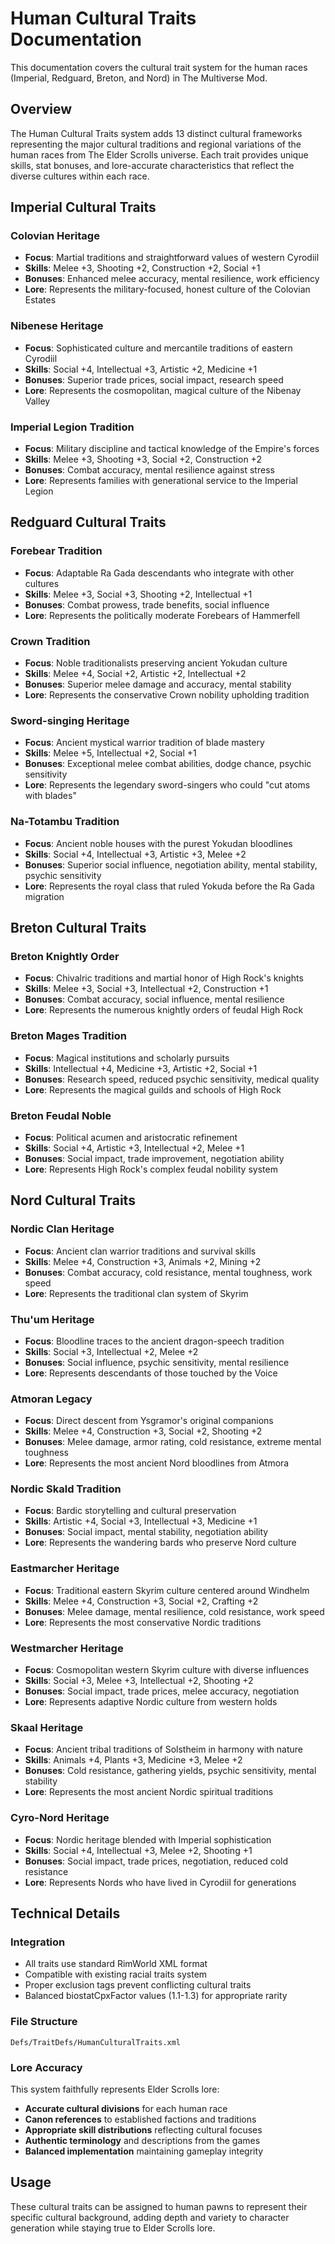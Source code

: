 # Human Cultural Traits Documentation

This documentation covers the cultural trait system for the human races (Imperial, Redguard, Breton, and Nord) in The Multiverse Mod.

## Overview

The Human Cultural Traits system adds 13 distinct cultural frameworks representing the major cultural traditions and regional variations of the human races from The Elder Scrolls universe. Each trait provides unique skills, stat bonuses, and lore-accurate characteristics that reflect the diverse cultures within each race.

## Imperial Cultural Traits

### Colovian Heritage
- **Focus**: Martial traditions and straightforward values of western Cyrodiil
- **Skills**: Melee +3, Shooting +2, Construction +2, Social +1
- **Bonuses**: Enhanced melee accuracy, mental resilience, work efficiency
- **Lore**: Represents the military-focused, honest culture of the Colovian Estates

### Nibenese Heritage  
- **Focus**: Sophisticated culture and mercantile traditions of eastern Cyrodiil
- **Skills**: Social +4, Intellectual +3, Artistic +2, Medicine +1
- **Bonuses**: Superior trade prices, social impact, research speed
- **Lore**: Represents the cosmopolitan, magical culture of the Nibenay Valley

### Imperial Legion Tradition
- **Focus**: Military discipline and tactical knowledge of the Empire's forces
- **Skills**: Melee +3, Shooting +3, Social +2, Construction +2
- **Bonuses**: Combat accuracy, mental resilience against stress
- **Lore**: Represents families with generational service to the Imperial Legion

## Redguard Cultural Traits

### Forebear Tradition
- **Focus**: Adaptable Ra Gada descendants who integrate with other cultures
- **Skills**: Melee +3, Social +3, Shooting +2, Intellectual +1
- **Bonuses**: Combat prowess, trade benefits, social influence
- **Lore**: Represents the politically moderate Forebears of Hammerfell

### Crown Tradition
- **Focus**: Noble traditionalists preserving ancient Yokudan culture
- **Skills**: Melee +4, Social +2, Artistic +2, Intellectual +2  
- **Bonuses**: Superior melee damage and accuracy, mental stability
- **Lore**: Represents the conservative Crown nobility upholding tradition

### Sword-singing Heritage
- **Focus**: Ancient mystical warrior tradition of blade mastery
- **Skills**: Melee +5, Intellectual +2, Social +1
- **Bonuses**: Exceptional melee combat abilities, dodge chance, psychic sensitivity
- **Lore**: Represents the legendary sword-singers who could "cut atoms with blades"

### Na-Totambu Tradition
- **Focus**: Ancient noble houses with the purest Yokudan bloodlines
- **Skills**: Social +4, Intellectual +3, Artistic +3, Melee +2
- **Bonuses**: Superior social influence, negotiation ability, mental stability, psychic sensitivity
- **Lore**: Represents the royal class that ruled Yokuda before the Ra Gada migration

## Breton Cultural Traits

### Breton Knightly Order
- **Focus**: Chivalric traditions and martial honor of High Rock's knights
- **Skills**: Melee +3, Social +3, Intellectual +2, Construction +1
- **Bonuses**: Combat accuracy, social influence, mental resilience
- **Lore**: Represents the numerous knightly orders of feudal High Rock

### Breton Mages Tradition
- **Focus**: Magical institutions and scholarly pursuits
- **Skills**: Intellectual +4, Medicine +3, Artistic +2, Social +1
- **Bonuses**: Research speed, reduced psychic sensitivity, medical quality
- **Lore**: Represents the magical guilds and schools of High Rock

### Breton Feudal Noble
- **Focus**: Political acumen and aristocratic refinement
- **Skills**: Social +4, Artistic +3, Intellectual +2, Melee +1
- **Bonuses**: Social impact, trade improvement, negotiation ability
- **Lore**: Represents High Rock's complex feudal nobility system

## Nord Cultural Traits

### Nordic Clan Heritage
- **Focus**: Ancient clan warrior traditions and survival skills
- **Skills**: Melee +4, Construction +3, Animals +2, Mining +2
- **Bonuses**: Combat accuracy, cold resistance, mental toughness, work speed
- **Lore**: Represents the traditional clan system of Skyrim

### Thu'um Heritage
- **Focus**: Bloodline traces to the ancient dragon-speech tradition
- **Skills**: Social +3, Intellectual +2, Melee +2
- **Bonuses**: Social influence, psychic sensitivity, mental resilience
- **Lore**: Represents descendants of those touched by the Voice

### Atmoran Legacy
- **Focus**: Direct descent from Ysgramor's original companions
- **Skills**: Melee +4, Construction +3, Social +2, Shooting +2
- **Bonuses**: Melee damage, armor rating, cold resistance, extreme mental toughness
- **Lore**: Represents the most ancient Nord bloodlines from Atmora

### Nordic Skald Tradition
- **Focus**: Bardic storytelling and cultural preservation
- **Skills**: Artistic +4, Social +3, Intellectual +3, Medicine +1
- **Bonuses**: Social impact, mental stability, negotiation ability
- **Lore**: Represents the wandering bards who preserve Nord culture

### Eastmarcher Heritage
- **Focus**: Traditional eastern Skyrim culture centered around Windhelm
- **Skills**: Melee +4, Construction +3, Social +2, Crafting +2
- **Bonuses**: Melee damage, mental resilience, cold resistance, work speed
- **Lore**: Represents the most conservative Nordic traditions

### Westmarcher Heritage
- **Focus**: Cosmopolitan western Skyrim culture with diverse influences
- **Skills**: Social +3, Melee +3, Intellectual +2, Shooting +2
- **Bonuses**: Social impact, trade prices, melee accuracy, negotiation
- **Lore**: Represents adaptive Nordic culture from western holds

### Skaal Heritage
- **Focus**: Ancient tribal traditions of Solstheim in harmony with nature
- **Skills**: Animals +4, Plants +3, Medicine +3, Melee +2
- **Bonuses**: Cold resistance, gathering yields, psychic sensitivity, mental stability
- **Lore**: Represents the most ancient Nordic spiritual traditions

### Cyro-Nord Heritage
- **Focus**: Nordic heritage blended with Imperial sophistication
- **Skills**: Social +4, Intellectual +3, Melee +2, Shooting +1
- **Bonuses**: Social impact, trade prices, negotiation, reduced cold resistance
- **Lore**: Represents Nords who have lived in Cyrodiil for generations

## Technical Details

### Integration
- All traits use standard RimWorld XML format
- Compatible with existing racial traits system
- Proper exclusion tags prevent conflicting cultural traits
- Balanced biostatCpxFactor values (1.1-1.3) for appropriate rarity

### File Structure
```
Defs/TraitDefs/HumanCulturalTraits.xml
```

### Lore Accuracy
This system faithfully represents Elder Scrolls lore:
- **Accurate cultural divisions** for each human race
- **Canon references** to established factions and traditions  
- **Appropriate skill distributions** reflecting cultural focuses
- **Authentic terminology** and descriptions from the games
- **Balanced implementation** maintaining gameplay integrity

## Usage

These cultural traits can be assigned to human pawns to represent their specific cultural background, adding depth and variety to character generation while staying true to Elder Scrolls lore.